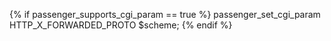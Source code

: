 <!-- layout:code post: 1900-01-20-passenger-5_cloud-66-supports-deployments-with-t -->


{% if passenger_supports_cgi_param == true %}
passenger_set_cgi_param     HTTP_X_FORWARDED_PROTO $scheme;
{% endif %}
